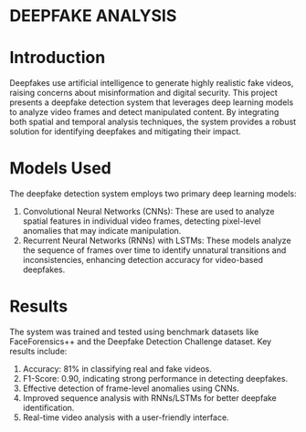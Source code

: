 
# DEEPFAKE ANALYSIS 

# Introduction
Deepfakes use artificial intelligence to generate highly realistic fake videos, raising concerns about misinformation and digital security. This project presents a deepfake detection system that leverages deep learning models to analyze video frames and detect manipulated content. By integrating both spatial and temporal analysis techniques, the system provides a robust solution for identifying deepfakes and mitigating their impact.

# Models Used
The deepfake detection system employs two primary deep learning models:

1. Convolutional Neural Networks (CNNs): These are used to analyze spatial features in individual video frames, detecting pixel-level anomalies that may indicate manipulation.
2. Recurrent Neural Networks (RNNs) with LSTMs: These models analyze the sequence of frames over time to identify unnatural transitions and inconsistencies, enhancing detection accuracy for video-based deepfakes.

# Results
The system was trained and tested using benchmark datasets like FaceForensics++ and the Deepfake Detection Challenge dataset. Key results include:

1. Accuracy: 81% in classifying real and fake videos.
2. F1-Score: 0.90, indicating strong performance in detecting deepfakes.
3. Effective detection of frame-level anomalies using CNNs.
4. Improved sequence analysis with RNNs/LSTMs for better deepfake identification.
5. Real-time video analysis with a user-friendly interface.


